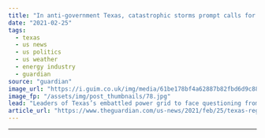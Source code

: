 ```yaml
---
title: "In anti-government Texas, catastrophic storms prompt calls for regulation"
date: "2021-02-25"
tags: 
  - texas
  - us news
  - us politics
  - us weather
  - energy industry
  - guardian
source: "guardian"
image_url: "https://i.guim.co.uk/img/media/61be178bf4a62887b82fbd6d9c88ea6d8d0d428d/0_110_3500_2101/master/3500.jpg?width=460&quality=85&auto=format&fit=max&s=7f64bda894b017f230ecbdca776ec2d7"
image_fp: "/assets/img/post_thumbnails/78.jpg"
lead: "Leaders of Texas’s embattled power grid to face questioning from lawmakers after outages left millions without electricityAll the groceries spoiled and the water was out for days. Then Melissa Rogers, a believer in the Texas gospel that government sh..."
article_url: "https://www.theguardian.com/us-news/2021/feb/25/texas-regulation-power-grid-winter-storm-blackouts"
---
```


---
